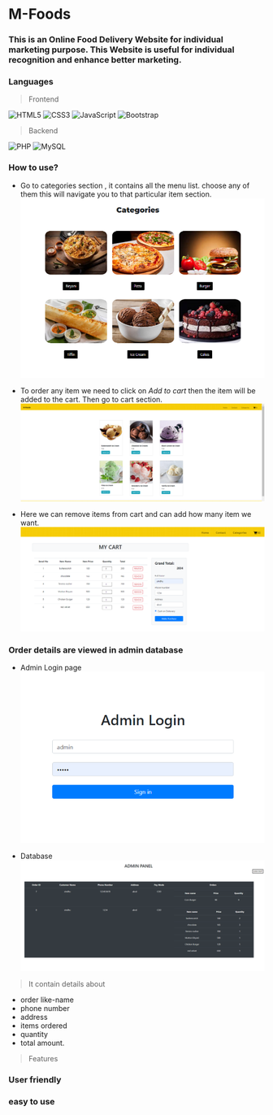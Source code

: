 # M-Foods

### This is an **Online Food Delivery** Website for individual marketing purpose. This Website is useful for individual recognition and enhance better marketing.

### Languages

> Frontend  

![HTML5](https://img.shields.io/badge/html5-%23E34F26.svg?style=for-the-badge&logo=html5&logoColor=white)
![CSS3](https://img.shields.io/badge/css3-%231572B6.svg?style=for-the-badge&logo=css3&logoColor=white)
![JavaScript](https://img.shields.io/badge/javascript-%23323330.svg?style=for-the-badge&logo=javascript&logoColor=%23F7DF1E)
![Bootstrap](https://img.shields.io/badge/bootstrap-%23563D7C.svg?style=for-the-badge&logo=bootstrap&logoColor=white)

> Backend

![PHP](https://img.shields.io/badge/php-%23777BB4.svg?style=for-the-badge&logo=php&logoColor=white)
![MySQL](https://img.shields.io/badge/mysql-%2300f.svg?style=for-the-badge&logo=mysql&logoColor=white)

### How to use?

* Go to categories section , it contains all the menu list. choose any of them this will navigate you to that particular item section.
![Categories Section](screenshots/categories.png)

* To order any item we need to click on *Add to cart* then the item will be added to the cart. Then go to cart section.
![Items](screenshots/category_item.png)

* Here we can  remove items from cart and can add how many item we want.
![After adding items](screenshots/after.png)

### Order details are viewed in admin database

* Admin Login page
![Admin Login page](screenshots/admin.png)

* Database
![After panel](screenshots/Admin_panel.png)

> It contain details about

* order like-name
* phone number
* address
* items ordered
* quantity
* total amount.

> Features

### User friendly
### easy to use
